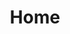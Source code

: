 ---
title : "Home"
url : "/"
groups : ["en"]
main_menu:
    menu_1: "Opportunity Global" 
    menu_2: "Aditus Membership" 
    menu_3: "All Round Access" 
    menu_4: "Uniquely Private" 
    menu_5: "Team" 
    menu_6: "Blog"
    menu_7: "Token Sale"
    menu_8: "Token Utility" 
    menu_9: "Partners"
    menu_10: "Download" 
    menu_11: "Whitepaper" 
    menu_12: "Deck" 
hero_content:
    content_1: "Luxury Access Platform for Crypto-Affluents"
    content_2: "Aditus is a revolutionary new platform bringing the world of luxury to crypto-affluents, through a privacy-centric decentralised network utilising smart contracts and blockchain technology."
    content_3: "Token Sale Completed <br> <span>Thank you!</span>"
    content_4: "Download Whitepaper <span>Updated 29 Nov 2017</span>"
social_media:
    text_1: "Connect With Us"
    text_2: "connect with us on linkedin"
    text_3: "chat with us on telegram"
    text_4: "read us on medium"
    text_5: "see us on instagram"
global_text:
    text_1: "more..."
    text_2: "less"
---